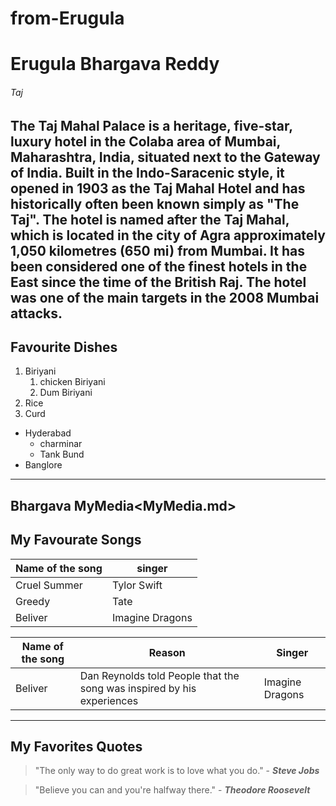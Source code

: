 # from-Erugula
# Erugula Bhargava Reddy
###### Taj

The Taj Mahal Palace is a heritage, five-star, luxury hotel in the Colaba area of Mumbai, Maharashtra, India, situated next to the Gateway of India. Built in the Indo-Saracenic style, it opened in 1903 as the Taj Mahal Hotel and has historically often been known simply as "The Taj". **The hotel is named after the Taj Mahal, which is located in the city of Agra approximately 1,050 kilometres (650 mi) from Mumbai.** It has been considered one of the finest hotels in the East since the time of the British Raj. The hotel was one of the main targets in the 2008 Mumbai attacks.
---

Favourite Dishes
---
1. Biriyani
    1. chicken Biriyani
    2. Dum Biriyani
2. Rice
5. Curd

* Hyderabad
    * charminar
    * Tank Bund
* Banglore

-------

Bhargava MyMedia<MyMedia.md>
----
My Favourate Songs
---
|Name of the song  |singer         |
|------------------|---------------|
|Cruel Summer      |Tylor Swift    |
|Greedy            |Tate           |
|Beliver           |Imagine Dragons|

|Name of the song  |Reason                                                                |Singer         |
|------------------|----------------------------------------------------------------------|---------------|
|Beliver           |Dan Reynolds told People that the song was inspired by his experiences|Imagine Dragons|

-----
My Favorites Quotes
----

>"The only way to do great work is to love what you do." - ***Steve Jobs***

>"Believe you can and you're halfway there." - ***Theodore Roosevelt***





